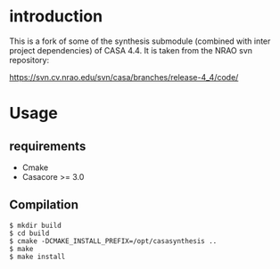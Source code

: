 # introduction
This is a fork of some of the synthesis submodule (combined with inter project
dependencies) of CASA 4.4. It is taken from the NRAO svn repository:

https://svn.cv.nrao.edu/svn/casa/branches/release-4_4/code/

# Usage

## requirements

 * Cmake
 * Casacore >= 3.0

## Compilation

```
$ mkdir build
$ cd build
$ cmake -DCMAKE_INSTALL_PREFIX=/opt/casasynthesis ..
$ make 
$ make install
```

